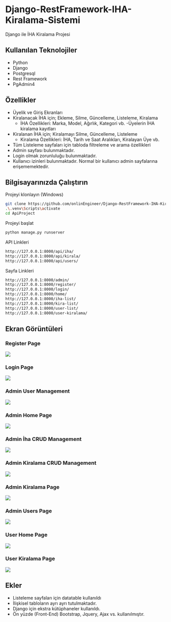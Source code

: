 
# Django-RestFramework-IHA-Kiralama-Sistemi

Django ile İHA Kiralama Projesi




 


## Kullanılan Teknolojiler

- Python
- Django
- Postgresql
- Rest Framework
- PgAdmin4


  
## Özellikler

- Üyelik ve Giriş Ekranları
- Kiralanacak İHA için; Ekleme, Silme, Güncelleme, Listeleme, Kiralama
   + İHA Özellikleri: Marka, Model, Ağırlık, Kategori vb.
-Üyelerin İHA kiralama kayıtları
- Kiralanan İHA için; Kiralamayı Silme, Güncelleme, Listeleme
   + Kiralama Özellikleri: İHA, Tarih ve Saat Aralıkları, Kiralayan Üye vb.
- Tüm Listeleme sayfaları için tabloda filtreleme ve arama özellikleri
- Admin sayfası bulunmaktadır.
- Login olmak zorunluluğu bulunmaktadır.
- Kullanıcı izinleri bulunmaktadır. Normal bir kullanıcı admin sayfalarına erişememektedir.
## Bilgisayarınızda Çalıştırın

Projeyi klonlayın (Windows)

```bash
git clone https://github.com/onlinEngineer/Django-RestFramework-IHA-Kiralama-Sistemi.git
.\.venv\Scripts\activate
cd ApiProject

```
Projeyi başlat

```bash
python manage.py runserver
```

API Linkleri
```bash
http://127.0.0.1:8000/api/iha/
http://127.0.0.1:8000/api/kirala/
http://127.0.0.1:8000/api/users/

```

Sayfa Linkleri
```bash
http://127.0.0.1:8000/admin/
http://127.0.0.1:8000/register/
http://127.0.0.1:8000/login/
http://127.0.0.1:8000/home/
http://127.0.0.1:8000/iha-list/
http://127.0.0.1:8000/kira-list/
http://127.0.0.1:8000/user-list/
http://127.0.0.1:8000/user-kiralama/
```


## Ekran Görüntüleri
### Register Page
<img src="https://github.com/onlinEngineer/Django-RestFramework-IHA-Kiralama-Sistemi/assets/70773825/603a24ca-b858-4811-8101-78b4f5ae73aa">

### Login Page
<img src="https://github.com/onlinEngineer/Django-RestFramework-IHA-Kiralama-Sistemi/assets/70773825/287df9d0-3ed3-4d73-96f6-15c125bd284b">

### Admin User Management
<img src="https://github.com/onlinEngineer/Django-RestFramework-IHA-Kiralama-Sistemi/assets/70773825/afeccfcd-fef0-43b8-bbc7-23973732dc2f">

### Admin Home Page
<img src="https://github.com/onlinEngineer/Django-RestFramework-IHA-Kiralama-Sistemi/assets/70773825/8ec47096-d967-4a71-8f11-ff7f584e2827">

### Admin İha CRUD Management
<img src="https://github.com/onlinEngineer/Django-RestFramework-IHA-Kiralama-Sistemi/assets/70773825/8d2f7b47-427c-4a93-b0d9-ac00cb1466fa">

### Admin Kiralama CRUD Management
<img src="https://github.com/onlinEngineer/Django-RestFramework-IHA-Kiralama-Sistemi/assets/70773825/5358b2d8-5acb-4274-ab90-0cebda32d84d">

### Admin Kiralama Page
<img src="https://github.com/onlinEngineer/Django-RestFramework-IHA-Kiralama-Sistemi/assets/70773825/278faa79-c167-42c2-af5e-6f2af03b7228">

### Admin Users Page
<img src="https://github.com/onlinEngineer/Django-RestFramework-IHA-Kiralama-Sistemi/assets/70773825/763415df-9b36-4494-bebf-92b31ddd6df1">

### User Home Page
<img src="https://github.com/onlinEngineer/Django-RestFramework-IHA-Kiralama-Sistemi/assets/70773825/67aa4611-807c-40ef-bb8e-bb36fffe1ac3">

### User Kiralama Page
<img src="https://github.com/onlinEngineer/Django-RestFramework-IHA-Kiralama-Sistemi/assets/70773825/d246727d-48d9-45d2-896f-ecb2fa7abf5c">

  
## Ekler

- Listeleme sayfaları için datatable kullanıldı
- İlişkisel tabloların ayrı ayrı tutulmaktadır.
- Django için ekstra kütüphaneler kullanıldı.
- Ön yüzde (Front-End) Bootstrap, Jquery, Ajax vs. kullanılmıştır.
